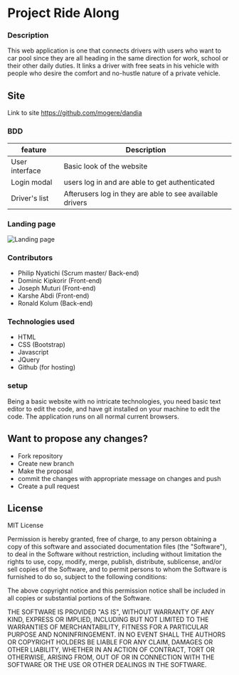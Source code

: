 # Project Ride Along
### Description
This web application is one that connects drivers with users who want to car pool since they are all heading in the same direction for work, school or their other daily duties. It links a driver with free seats in his vehicle with people who desire the comfort and no-hustle nature of a private vehicle.
## Site
Link to site https://github.com/mogere/dandia

### BDD
|feature     |Description      |
|------------|------------------
|User interface | Basic look of the website|
|Login modal |users log in and are able to get authenticated|
|Driver's list |Afterusers log in they are able to see available drivers|

### Landing page
![Landing page](img/landing.png)


### Contributors
* Philip Nyatichi (Scrum master/ Back-end)
* Dominic Kipkorir (Front-end)
* Joseph Muturi (Front-end) 
* Karshe Abdi (Front-end)
* Ronald Kolum (Back-end)

### Technologies used 
* HTML
* CSS (Bootstrap)
* Javascript
* JQuery
* Github (for hosting)
### setup
Being a basic website with no intricate technologies, you need basic text editor to edit the code, and have git installed on your machine to edit the code. The application runs on all normal current browsers. 

## Want to propose any changes?
- Fork repository
- Create new branch
- Make the proposal
- commit the changes with appropriate message on changes and push
- Create a pull request

## License
MIT License

Permission is hereby granted, free of charge, to any person obtaining a copy
of this software and associated documentation files (the "Software"), to deal
in the Software without restriction, including without limitation the rights
to use, copy, modify, merge, publish, distribute, sublicense, and/or sell
copies of the Software, and to permit persons to whom the Software is
furnished to do so, subject to the following conditions:

The above copyright notice and this permission notice shall be included in all
copies or substantial portions of the Software.

THE SOFTWARE IS PROVIDED "AS IS", WITHOUT WARRANTY OF ANY KIND, EXPRESS OR
IMPLIED, INCLUDING BUT NOT LIMITED TO THE WARRANTIES OF MERCHANTABILITY,
FITNESS FOR A PARTICULAR PURPOSE AND NONINFRINGEMENT. IN NO EVENT SHALL THE
AUTHORS OR COPYRIGHT HOLDERS BE LIABLE FOR ANY CLAIM, DAMAGES OR OTHER
LIABILITY, WHETHER IN AN ACTION OF CONTRACT, TORT OR OTHERWISE, ARISING FROM,
OUT OF OR IN CONNECTION WITH THE SOFTWARE OR THE USE OR OTHER DEALINGS IN THE
SOFTWARE.
